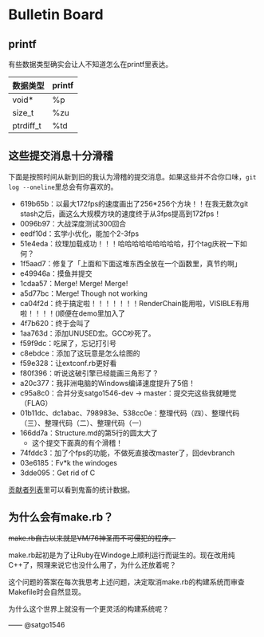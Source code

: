 Bulletin Board
==============

printf
------

有些数据类型确实会让人不知道怎么在printf里表达。

| 数据类型 | printf |
| -------- | ------ |
| void* | %p |
| size_t | %zu |
| ptrdiff_t | %td |

这些提交消息十分滑稽
--------------------

下面是按照时间从新到旧的我认为滑稽的提交消息。如果这些并不合你口味，`git log --oneline`里总会有你喜欢的。

- 619b65b：以最大172fps的速度画出了256*256个方块！！在我无数次git stash之后，画这么大规模方块的速度终于从3fps提高到172fps！
- 0096b97：大战深度测试300回合
- eedf10d：玄学小优化，能加个2-3fps
- 51e4eda：纹理加载成功！！！哈哈哈哈哈哈哈哈哈，打个tag庆祝一下如何？
- 1f5aad7：修复了「上面和下面这堆东西全放在一个函数里，真节约啊」
- e49946a：摸鱼并提交
- 1cdaa57：Merge! Merge! Merge!
- a5d77bc：Merge! Though not working
- ca04f2d：终于搞定啦！！！！！！！RenderChain能用啦，VISIBLE有用啦！！！！(顺便在demo里加入了
- 4f7b620：终于会叫了
- 1aa763d：添加UNUSED宏。GCC吵死了。
- f59f9dc：吃屎了，忘记打引号
- c8ebdce：添加了这玩意是怎么绘图的
- f59e328：让extconf.rb更好看
- f80f396：听说这破引擎已经能画三角形了？
- a20c377：我非洲电脑的Windows编译速度提升了5倍！
- c95a8c0：合并分支satgo1546-dev → master：提交完这些我就睡觉（FLAG）
- 01b11dc、dc1abac、798983e、538cc0e：整理代码（四）、整理代码（三）、整理代码（二）、整理代码（一）
- 166dd7a：Structure.md的第5行的圆太大了
	- 这个提交下面真的有个滑稽！
- 74fddc3：加了个fps的功能，不做死直接改master了，回devbranch
- 03e6185：Fv*k the windoges
- 3dde095：Get rid of C

[贡献者列表](https://github.com/IcebergOS/VM-76/graphs/contributors)里可以看到鬼畜的统计数据。

为什么会有make.rb？
-------------------

~~make.rb自古以来就是VM/76神圣而不可侵犯的程序。~~

make.rb起初是为了让Ruby在Windoge上顺利运行而诞生的。现在改用纯C++了，照理来说它也没什么用了，为什么还放着呢？

这个问题的答案在每次我思考上述问题，决定取消make.rb的构建系统而审查Makefile时会自然显现。

为什么这个世界上就没有一个更灵活的构建系统呢？

—— @satgo1546
